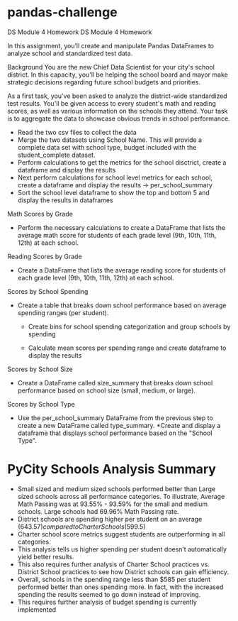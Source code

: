 # pandas-challenge
DS Module 4 Homework
DS Module 4 Homework

In this assignment, you’ll create and manipulate Pandas DataFrames to analyze school and standardized test data.

Background
You are the new Chief Data Scientist for your city's school district. 
In this capacity, you'll be helping the school board and mayor make strategic decisions regarding future school budgets and priorities.

As a first task, you've been asked to analyze the district-wide standardized test results. 
You'll be given access to every student's math and reading scores, as well as various information on the schools they attend. 
Your task is to aggregate the data to showcase obvious trends in school performance.

* Read the two csv files to collect the data
* Merge the two datasets using School Name. This will provide a complete data set with school type, budget included with the student_complete dataset.
* Perform calculations to get the metrics for the school disctrict, create a dataframe and display the results
* Next perform calculations for school level metrics for each school, create a dataframe and display the results -> per_school_summary
* Sort the school level dataframe to show the top and bottom 5 and display the results in dataframes


Math Scores by Grade
* Perform the necessary calculations to create a DataFrame that lists the average math score for students of each grade level (9th, 10th, 11th, 12th) at each school.

Reading Scores by Grade
* Create a DataFrame that lists the average reading score for students of each grade level (9th, 10th, 11th, 12th) at each school.

Scores by School Spending
* Create a table that breaks down school performance based on average spending ranges (per student).

    * Create bins for school spending categorization and group schools by spending 

    * Calculate mean scores per spending range and create dataframe to display the results


Scores by School Size

* Create a DataFrame called size_summary that breaks down school performance based on school size (small, medium, or large).

Scores by School Type
* Use the per_school_summary DataFrame from the previous step to create a new DataFrame called type_summary.
     *Create and display a dataframe that displays school performance based on the "School Type".


# PyCity Schools Analysis Summary

* Small sized and medium sized schools performed better than Large sized schools across all performance categories. To illustrate, Average Math Passing was at 93.55% - 93.59% for the small and medium schools. Large schools had 69.96% Math Passing rate.
* District schools are spending higher per student on an average ($643.57) compared to Charter Schools ($599.5) 
* Charter school score metrics suggest students are outperforming in all categories.
* This analysis tells us higher spending per student doesn’t automatically yield better results.
* This also requires further analysis of Charter School practices vs. District School practices to see how District schools can gain efficiency.
* Overall, schools in the spending range less than $585 per student performed better than ones spending more. In fact, with the increased spending the results seemed to go down instead of improving. 
* This requires further analysis of budget spending is currently implemented

